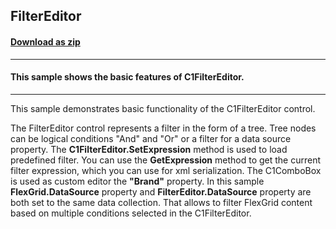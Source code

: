 ## FilterEditor
#### [Download as zip](https://minhaskamal.github.io/DownGit/#/home?url=https://github.com/GrapeCity/ComponentOne-WinForms-Samples/tree/master/NetFramework\DataFilter\VB\FilterEditor)
____
#### This sample shows the basic features of C1FilterEditor.
____
This sample demonstrates basic functionality of the C1FilterEditor control.

The FilterEditor control represents a filter in the form of a tree. Tree nodes can be logical conditions "And" and "Or" or a filter for a data source property.
The **C1FilterEditor.SetExpression** method is used to load predefined filter.
You can use the **GetExpression** method to get the current filter expression, which you can use for xml serialization.
The C1ComboBox is used as custom editor the **"Brand"** property.
In this sample **FlexGrid.DataSource** property and **FilterEditor.DataSource** property are both set to the same data collection.
That allows to filter FlexGrid content based on multiple conditions selected in the C1FilterEditor.
